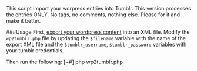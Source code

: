 This script import your worpress entries into Tumblr. This version processes the entries ONLY. No tags, no comments, nothing else. Please for it and make it better.
     
###Usage
First, [export your wordpress content](http://en.support.wordpress.com/export/) into an XML file. Modify the `wp2tumblr.php` file by updating the ` $filename ` variable with the name of the export XML file and the ` $tumblr_username `, ` $tumblr_password ` variables with your tumblr credentials.

Then run the following:
    [~#] php wp2tumblr.php
